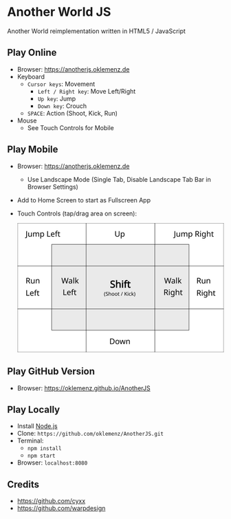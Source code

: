 # Another World JS

Another World reimplementation written in HTML5 / JavaScript

## Play Online

- Browser: https://anotherjs.oklemenz.de
- Keyboard
  - `Cursor keys`: Movement
    - `Left / Right key`: Move Left/Right
    - `Up key`: Jump
    - `Down key`: Crouch
  - `SPACE`: Action (Shoot, Kick, Run)
- Mouse
  - See Touch Controls for Mobile

## Play Mobile

- Browser: https://anotherjs.oklemenz.de
  - Use Landscape Mode (Single Tab, Disable Landscape Tab Bar in Browser Settings)
- Add to Home Screen to start as Fullscreen App
- Touch Controls (tap/drag area on screen):

  ![Mobile](img/mobile.svg)

## Play GitHub Version

- Browser: https://oklemenz.github.io/AnotherJS

## Play Locally

- Install [Node.js](https://nodejs.org)
- Clone: `https://github.com/oklemenz/AnotherJS.git`
- Terminal:
  - `npm install`
  - `npm start`
- Browser: `localhost:8080`

## Credits

- https://github.com/cyxx
- https://github.com/warpdesign
